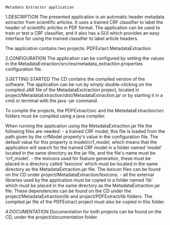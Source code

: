 	Metadata Extractor application

1.DESCRIPTION
The presented application is an automatic header metadata extractor from scientific articles.
It uses a trained CRF classifier to label the header of scientific articles in PDF format.
The application can be used to train or test a CRF classifier, and it also has a GUI which provides
an easy interface for using the trained classifier to label article headers.

The application contains two projects:
	PDFExtact
	MetadataExtraction


2.CONFIGURATION
The application can be configured by setting the values in the MetadataExtraction/src/res/metadata_extraction.properties configuration file.


3.GETTING STARTED
The CD contains the compiled version of the software. The application can be run by simply double-clicking
on the compiled JAR file of the MetadataExctraction project, located in project/MetadataExtraction/dist/MetadataExtraction.jar
or by starting it in a cmd or terminal with the java -jar command.

To compile the projects, the PDFExtract/src and the MetadataExtraction/src folders must be compiled using a java compiler.

When running the application using the MetadataExtraction.jar file the following files are needed:
	- a trained CRF model, this file is loaded from the path given by the crfModel property's value in the configuration file.
		The default value for this property is model/crf_model, which means that the application will search for the trained CRF model
		in a folder named 'model' located in the same directory as the jar file, and the file's name must be 'crf_model'.
	- the lexicons used for feature generation, these must be placed in a directory called 'lexicons' which must be located in the same
		directory as the MetadataExtraction.jar file. The lexicon files can be found on the CD under project/MetadataExtraction/lexicons.
	- all the external libraries used by the application must be copied in a folder named 'lib' which must be placed in the same directory
		as the MetadataExtraction.jar file. These dependencies can be found on the CD under the project/MetadataExtraction/lib and
		project/PDFExtract/lib folders. The compiled jar file of the PDFExtract project must also be copied in this folder.
		

4.DOCUMENTATION
Documentation for both projects can be found on the CD, under the project/documentation folder.
